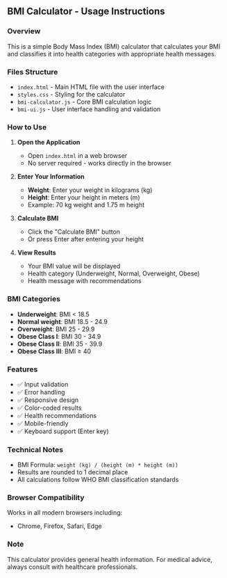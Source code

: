 ## BMI Calculator - Usage Instructions

### Overview
This is a simple Body Mass Index (BMI) calculator that calculates your BMI and classifies it into health categories with appropriate health messages.

### Files Structure
- `index.html` - Main HTML file with the user interface
- `styles.css` - Styling for the calculator
- `bmi-calculator.js` - Core BMI calculation logic
- `bmi-ui.js` - User interface handling and validation

### How to Use

1. **Open the Application**
   - Open `index.html` in a web browser
   - No server required - works directly in the browser

2. **Enter Your Information**
   - **Weight**: Enter your weight in kilograms (kg)
   - **Height**: Enter your height in meters (m)
   - Example: 70 kg weight and 1.75 m height

3. **Calculate BMI**
   - Click the "Calculate BMI" button
   - Or press Enter after entering your height

4. **View Results**
   - Your BMI value will be displayed
   - Health category (Underweight, Normal, Overweight, Obese)
   - Health message with recommendations

### BMI Categories
- **Underweight**: BMI < 18.5
- **Normal weight**: BMI 18.5 - 24.9
- **Overweight**: BMI 25 - 29.9
- **Obese Class I**: BMI 30 - 34.9
- **Obese Class II**: BMI 35 - 39.9
- **Obese Class III**: BMI ≥ 40

### Features
- ✅ Input validation
- ✅ Error handling
- ✅ Responsive design
- ✅ Color-coded results
- ✅ Health recommendations
- ✅ Mobile-friendly
- ✅ Keyboard support (Enter key)

### Technical Notes
- BMI Formula: `weight (kg) / (height (m) * height (m))`
- Results are rounded to 1 decimal place
- All calculations follow WHO BMI classification standards

### Browser Compatibility
Works in all modern browsers including:
- Chrome, Firefox, Safari, Edge

### Note
This calculator provides general health information. For medical advice, always consult with healthcare professionals.